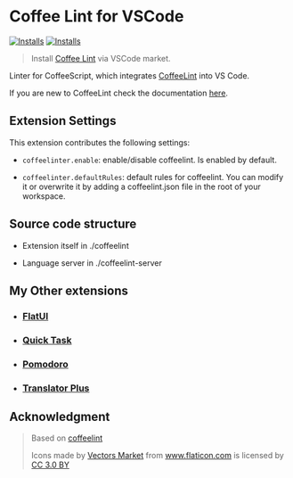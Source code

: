 # Coffee Lint for VSCode

<a href="https://marketplace.visualstudio.com/items?itemName=lkytal.coffeelinter"><img src="http://vsmarketplacebadge.apphb.com/version/lkytal.coffeelinter.svg" alt="Installs"></a>
<a href="https://marketplace.visualstudio.com/items?itemName=lkytal.coffeelinter"><img src="http://vsmarketplacebadge.apphb.com/installs/lkytal.coffeelinter.svg" alt="Installs"></a>

> Install [Coffee Lint](https://marketplace.visualstudio.com/items?itemName=lkytal.coffeelinter) via VSCode market.

Linter for CoffeeScript, which integrates [CoffeeLint](http://www.coffeelint.org/) into VS Code.

If you are new to CoffeeLint check the documentation [here](http://coffeelint.org/).

## Extension Settings

This extension contributes the following settings:

- `coffeelinter.enable`: enable/disable coffeelint. Is enabled by default.

- `coffeelinter.defaultRules`: default rules for coffeelint. You can modify it or overwrite it by adding a coffeelint.json file in the root of your workspace.

## Source code structure

- Extension itself in ./coffeelint

- Language server in ./coffeelint-server

## My Other extensions

- ### [FlatUI](https://marketplace.visualstudio.com/items?itemName=lkytal.FlatUI)
- ### [Quick Task](https://marketplace.visualstudio.com/items?itemName=lkytal.quicktask)
- ### [Pomodoro](https://marketplace.visualstudio.com/items?itemName=lkytal.pomodoro)
- ### [Translator Plus](https://marketplace.visualstudio.com/items?itemName=lkytal.translatorplus)

## Acknowledgment

> Based on [coffeelint](https://marketplace.visualstudio.com/items?itemName=slb235.vscode-coffeelint)
> <div>Icons made by <a href="http://www.flaticon.com/authors/vectors-market" title="Vectors Market">Vectors Market</a> from <a href="http://www.flaticon.com" title="Flaticon">www.flaticon.com</a> is licensed by <a href="http://creativecommons.org/licenses/by/3.0/" title="Creative Commons BY 3.0" target="_blank">CC 3.0 BY</a></div>
